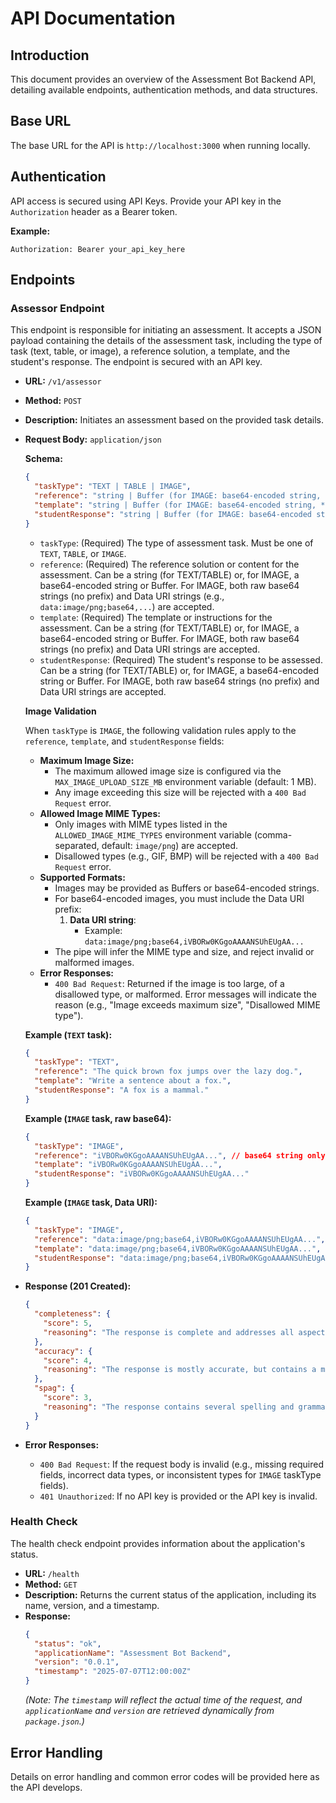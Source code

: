 # API Documentation

## Introduction

This document provides an overview of the Assessment Bot Backend API, detailing available endpoints, authentication methods, and data structures.

## Base URL

The base URL for the API is `http://localhost:3000` when running locally.

## Authentication

API access is secured using API Keys. Provide your API key in the `Authorization` header as a Bearer token.

**Example:**

`Authorization: Bearer your_api_key_here`

## Endpoints

### Assessor Endpoint

This endpoint is responsible for initiating an assessment. It accepts a JSON payload containing the details of the assessment task, including the type of task (text, table, or image), a reference solution, a template, and the student's response. The endpoint is secured with an API key.

- **URL:** `/v1/assessor`
- **Method:** `POST`
- **Description:** Initiates an assessment based on the provided task details.
- **Request Body:** `application/json`

  **Schema:**

  ```json
  {
    "taskType": "TEXT | TABLE | IMAGE",
    "reference": "string | Buffer (for IMAGE: base64-encoded string, **with a Data URI prefix**)",
    "template": "string | Buffer (for IMAGE: base64-encoded string, **with a Data URI prefix**)",
    "studentResponse": "string | Buffer (for IMAGE: base64-encoded string, **with a Data URI prefix**)"
  }
  ```

  - `taskType`: (Required) The type of assessment task. Must be one of `TEXT`, `TABLE`, or `IMAGE`.
  - `reference`: (Required) The reference solution or content for the assessment. Can be a string (for TEXT/TABLE) or, for IMAGE, a base64-encoded string or Buffer. For IMAGE, both raw base64 strings (no prefix) and Data URI strings (e.g., `data:image/png;base64,...`) are accepted.
  - `template`: (Required) The template or instructions for the assessment. Can be a string (for TEXT/TABLE) or, for IMAGE, a base64-encoded string or Buffer. For IMAGE, both raw base64 strings (no prefix) and Data URI strings are accepted.
  - `studentResponse`: (Required) The student's response to be assessed. Can be a string (for TEXT/TABLE) or, for IMAGE, a base64-encoded string or Buffer. For IMAGE, both raw base64 strings (no prefix) and Data URI strings are accepted.

  **Image Validation**

  When `taskType` is `IMAGE`, the following validation rules apply to the `reference`, `template`, and `studentResponse` fields:
  - **Maximum Image Size:**
    - The maximum allowed image size is configured via the `MAX_IMAGE_UPLOAD_SIZE_MB` environment variable (default: 1 MB).
    - Any image exceeding this size will be rejected with a `400 Bad Request` error.
  - **Allowed Image MIME Types:**
    - Only images with MIME types listed in the `ALLOWED_IMAGE_MIME_TYPES` environment variable (comma-separated, default: `image/png`) are accepted.
    - Disallowed types (e.g., GIF, BMP) will be rejected with a `400 Bad Request` error.
  - **Supported Formats:**
    - Images may be provided as Buffers or base64-encoded strings.
    - For base64-encoded images, you must include the Data URI prefix:
      1. **Data URI string**:
         - Example: `data:image/png;base64,iVBORw0KGgoAAAANSUhEUgAA...`
    - The pipe will infer the MIME type and size, and reject invalid or malformed images.
  - **Error Responses:**
    - `400 Bad Request`: Returned if the image is too large, of a disallowed type, or malformed. Error messages will indicate the reason (e.g., "Image exceeds maximum size", "Disallowed MIME type").

  **Example (`TEXT` task):**

  ```json
  {
    "taskType": "TEXT",
    "reference": "The quick brown fox jumps over the lazy dog.",
    "template": "Write a sentence about a fox.",
    "studentResponse": "A fox is a mammal."
  }
  ```

  **Example (`IMAGE` task, raw base64):**

  ```json
  {
    "taskType": "IMAGE",
    "reference": "iVBORw0KGgoAAAANSUhEUgAA...", // base64 string only
    "template": "iVBORw0KGgoAAAANSUhEUgAA...",
    "studentResponse": "iVBORw0KGgoAAAANSUhEUgAA..."
  }
  ```

  **Example (`IMAGE` task, Data URI):**

  ```json
  {
    "taskType": "IMAGE",
    "reference": "data:image/png;base64,iVBORw0KGgoAAAANSUhEUgAA...",
    "template": "data:image/png;base64,iVBORw0KGgoAAAANSUhEUgAA...",
    "studentResponse": "data:image/png;base64,iVBORw0KGgoAAAANSUhEUgAA..."
  }
  ```

- **Response (201 Created):**

  ```json
  {
    "completeness": {
      "score": 5,
      "reasoning": "The response is complete and addresses all aspects of the prompt."
    },
    "accuracy": {
      "score": 4,
      "reasoning": "The response is mostly accurate, but contains a minor factual error."
    },
    "spag": {
      "score": 3,
      "reasoning": "The response contains several spelling and grammar errors."
    }
  }
  ```

- **Error Responses:**
  - `400 Bad Request`: If the request body is invalid (e.g., missing required fields, incorrect data types, or inconsistent types for `IMAGE` taskType fields).
  - `401 Unauthorized`: If no API key is provided or the API key is invalid.

### Health Check

The health check endpoint provides information about the application's status.

- **URL:** `/health`
- **Method:** `GET`
- **Description:** Returns the current status of the application, including its name, version, and a timestamp.
- **Response:**
  ```json
  {
    "status": "ok",
    "applicationName": "Assessment Bot Backend",
    "version": "0.0.1",
    "timestamp": "2025-07-07T12:00:00Z"
  }
  ```
  _(Note: The `timestamp` will reflect the actual time of the request, and `applicationName` and `version` are retrieved dynamically from `package.json`.)_

## Error Handling

Details on error handling and common error codes will be provided here as the API develops.
